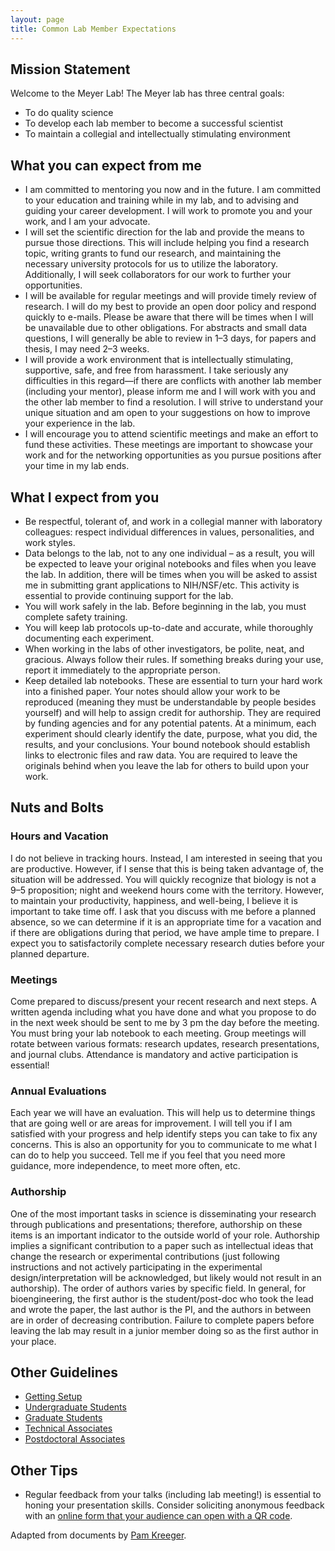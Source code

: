```yaml
---
layout: page
title: Common Lab Member Expectations
---
```


## Mission Statement

Welcome to the Meyer Lab! The Meyer lab has three central goals:

- To do quality science
- To develop each lab member to become a successful scientist
- To maintain a collegial and intellectually stimulating environment

## What you can expect from me

- I am committed to mentoring you now and in the future.  I am committed to your education and training while in my lab, and to advising and guiding your career development. I will work to promote you and your work, and I am your advocate.
- I will set the scientific direction for the lab and provide the means to pursue those directions.  This will include helping you find a research topic, writing grants to fund our research, and maintaining the necessary university protocols for us to utilize the laboratory. Additionally, I will seek collaborators for our work to further your opportunities.
- I will be available for regular meetings and will provide timely review of research. I will do my best to provide an open door policy and respond quickly to e-mails. Please be aware that there will be times when I will be unavailable due to other obligations.  For abstracts and small data questions, I will generally be able to review in 1–3 days, for papers and thesis, I may need 2–3 weeks.
- I will provide a work environment that is intellectually stimulating, supportive, safe, and free from harassment. I take seriously any difficulties in this regard—if there are conflicts with another lab member (including your mentor), please inform me and I will work with you and the other lab member to find a resolution. I will strive to understand your unique situation and am open to your suggestions on how to improve your experience in the lab.
- I will encourage you to attend scientific meetings and make an effort to fund these activities. These meetings are important to showcase your work and for the networking opportunities as you pursue positions after your time in my lab ends.

## What I expect from you

- Be respectful, tolerant of, and work in a collegial manner with laboratory colleagues: respect individual differences in values, personalities, and work styles.
- Data belongs to the lab, not to any one individual – as a result, you will be expected to leave your original notebooks and files when you leave the lab.  In addition, there will be times when you will be asked to assist me in submitting grant applications to NIH/NSF/etc. This activity is essential to provide continuing support for the lab.
- You will work safely in the lab. Before beginning in the lab, you must complete safety training.
- You will keep lab protocols up-to-date and accurate, while thoroughly documenting each experiment.
- When working in the labs of other investigators, be polite, neat, and gracious.  Always follow their rules. If something breaks during your use, report it immediately to the appropriate person.
- Keep detailed lab notebooks. These are essential to turn your hard work into a finished paper. Your notes should allow your work to be reproduced (meaning they must be understandable by people besides yourself) and will help to assign credit for authorship. They are required by funding agencies and for any potential patents. At a minimum, each experiment should clearly identify the date, purpose, what you did, the results, and your conclusions. Your bound notebook should establish links to electronic files and raw data. You are required to leave the originals behind when you leave the lab for others to build upon your work.

## Nuts and Bolts

### Hours and Vacation

I do not believe in tracking hours. Instead, I am interested in seeing that you are productive. However, if I sense that this is being taken advantage of, the situation will be addressed. You will quickly recognize that biology is not a 9–5 proposition; night and weekend hours come with the territory. However, to maintain your productivity, happiness, and well-being, I believe it is important to take time off. I ask that you discuss with me before a planned absence, so we can determine if it is an appropriate time for a vacation and if there are obligations during that period, we have ample time to prepare. I expect you to satisfactorily complete necessary research duties before your planned departure.

### Meetings

Come prepared to discuss/present your recent research and next steps.  A written agenda including what you have done and what you propose to do in the next week should be sent to me by 3 pm the day before the meeting. You must bring your lab notebook to each meeting. Group meetings will rotate between various formats: research updates, research presentations, and journal clubs. Attendance is mandatory and active participation is essential!

### Annual Evaluations

Each year we will have an evaluation. This will help us to determine things that are going well or are areas for improvement. I will tell you if I am satisfied with your progress and help identify steps you can take to fix any concerns. This is also an opportunity for you to communicate to me what I can do to help you succeed. Tell me if you feel that you need more guidance, more independence, to meet more often, etc.

### Authorship

One of the most important tasks in science is disseminating your research through publications and presentations; therefore, authorship on these items is an important indicator to the outside world of your role. Authorship implies a significant contribution to a paper such as intellectual ideas that change the research or experimental contributions (just following instructions and not actively participating in the experimental design/interpretation will be acknowledged, but likely would not result in an authorship). The order of authors varies by specific field. In general, for bioengineering, the first author is the student/post-doc who took the lead and wrote the paper, the last author is the PI, and the authors in between are in order of decreasing contribution. Failure to complete papers before leaving the lab may result in a junior member doing so as the first author in your place.

## Other Guidelines

- [Getting Setup](setup.html)
- [Undergraduate Students](ugrad.html)
- [Graduate Students](grad.html)
- [Technical Associates](tech.html)
- [Postdoctoral Associates](postdoc.html)

## Other Tips

- Regular feedback from your talks (including lab meeting!) is essential to honing your presentation skills. Consider soliciting anonymous feedback with an [online form that your audience can open with a QR code](https://twitter.com/arjunrajlab/status/1105665075824787456).

Adapted from documents by [Pam Kreeger](https://www.kreegerlab.org).
